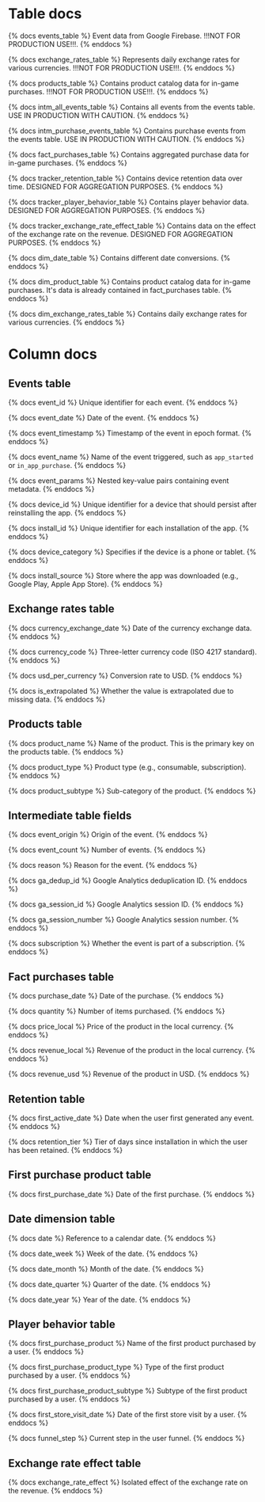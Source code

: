 # Table docs

{% docs events_table %}
Event data from Google Firebase. !!!NOT FOR PRODUCTION USE!!!.
{% enddocs %}

{% docs exchange_rates_table %}
Represents daily exchange rates for various currencies. !!!NOT FOR PRODUCTION USE!!!.
{% enddocs %}

{% docs products_table %}
Contains product catalog data for in-game purchases. !!!NOT FOR PRODUCTION USE!!!.
{% enddocs %}

{% docs intm_all_events_table %}
Contains all events from the events table. USE IN PRODUCTION WITH CAUTION.
{% enddocs %}

{% docs intm_purchase_events_table %}
Contains purchase events from the events table. USE IN PRODUCTION WITH CAUTION.
{% enddocs %}

{% docs fact_purchases_table %}
Contains aggregated purchase data for in-game purchases.
{% enddocs %}

{% docs tracker_retention_table %}
Contains device retention data over time. DESIGNED FOR AGGREGATION PURPOSES.
{% enddocs %}

{% docs tracker_player_behavior_table %}
Contains player behavior data. DESIGNED FOR AGGREGATION PURPOSES.
{% enddocs %}

{% docs tracker_exchange_rate_effect_table %}
Contains data on the effect of the exchange rate on the revenue. DESIGNED FOR AGGREGATION PURPOSES.
{% enddocs %}

{% docs dim_date_table %}
Contains different date conversions.
{% enddocs %}

{% docs dim_product_table %}
Contains product catalog data for in-game purchases. It's data is already contained in fact_purchases table.
{% enddocs %}

{% docs dim_exchange_rates_table %}
Contains daily exchange rates for various currencies.
{% enddocs %}

# Column docs

## Events table

{% docs event_id %}
Unique identifier for each event.
{% enddocs %}

{% docs event_date %}
Date of the event.
{% enddocs %}

{% docs event_timestamp %}
Timestamp of the event in epoch format.
{% enddocs %}

{% docs event_name %}
Name of the event triggered, such as `app_started` or `in_app_purchase`.
{% enddocs %}

{% docs event_params %}
Nested key-value pairs containing event metadata.
{% enddocs %}

{% docs device_id %}
Unique identifier for a device that should persist after reinstalling the app.
{% enddocs %}

{% docs install_id %}
Unique identifier for each installation of the app.
{% enddocs %}

{% docs device_category %}
Specifies if the device is a phone or tablet.
{% enddocs %}

{% docs install_source %}
Store where the app was downloaded (e.g., Google Play, Apple App Store).
{% enddocs %}

## Exchange rates table

{% docs currency_exchange_date %}
Date of the currency exchange data.
{% enddocs %}

{% docs currency_code %}
Three-letter currency code (ISO 4217 standard).
{% enddocs %}

{% docs usd_per_currency %}
Conversion rate to USD.
{% enddocs %}

{% docs is_extrapolated %}
Whether the value is extrapolated due to missing data.
{% enddocs %}

## Products table

{% docs product_name %}
Name of the product. This is the primary key on the products table.
{% enddocs %}

{% docs product_type %}
Product type (e.g., consumable, subscription).
{% enddocs %}

{% docs product_subtype %}
Sub-category of the product.
{% enddocs %}

## Intermediate table fields

{% docs event_origin %}
Origin of the event.
{% enddocs %}

{% docs event_count %}
Number of events.
{% enddocs %}

{% docs reason %}
Reason for the event.
{% enddocs %}

{% docs ga_dedup_id %}
Google Analytics deduplication ID.
{% enddocs %}

{% docs ga_session_id %}
Google Analytics session ID.
{% enddocs %}

{% docs ga_session_number %}
Google Analytics session number.
{% enddocs %}

{% docs subscription %}
Whether the event is part of a subscription.
{% enddocs %}

## Fact purchases table

{% docs purchase_date %}
Date of the purchase.
{% enddocs %}

{% docs quantity %}
Number of items purchased.
{% enddocs %}

{% docs price_local %}
Price of the product in the local currency.
{% enddocs %}

{% docs revenue_local %}
Revenue of the product in the local currency.
{% enddocs %}

{% docs revenue_usd %}
Revenue of the product in USD.
{% enddocs %}

## Retention table

{% docs first_active_date %}
Date when the user first generated any event.
{% enddocs %}

{% docs retention_tier %}
Tier of days since installation in which the user has been retained.
{% enddocs %}

## First purchase product table

{% docs first_purchase_date %}
Date of the first purchase.
{% enddocs %}

## Date dimension table

{% docs date %}
Reference to a calendar date.
{% enddocs %}

{% docs date_week %}
Week of the date.
{% enddocs %}

{% docs date_month %}
Month of the date.
{% enddocs %}

{% docs date_quarter %}
Quarter of the date.
{% enddocs %}

{% docs date_year %}
Year of the date.
{% enddocs %}

## Player behavior table

{% docs first_purchase_product %}
Name of the first product purchased by a user.
{% enddocs %}

{% docs first_purchase_product_type %}
Type of the first product purchased by a user.
{% enddocs %}

{% docs first_purchase_product_subtype %}
Subtype of the first product purchased by a user.
{% enddocs %}

{% docs first_store_visit_date %}
Date of the first store visit by a user.
{% enddocs %}

{% docs funnel_step %}
Current step in the user funnel.
{% enddocs %}

## Exchange rate effect table

{% docs exchange_rate_effect %}
Isolated effect of the exchange rate on the revenue.
{% enddocs %}

